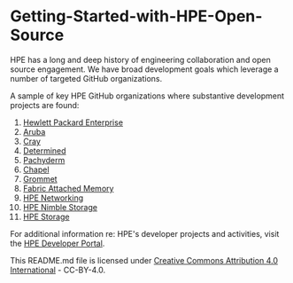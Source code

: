 # Getting-Started-with-HPE-Open-Source

HPE has a long and deep history of engineering collaboration and open source engagement.  We have broad development goals which leverage a number of targeted GitHub organizations.

A sample of key HPE GitHub organizations where substantive development projects are found:
1. [Hewlett Packard Enterprise](https://github.com/hewlettpackard)
2. [Aruba](https://github.com/aruba)
3. [Cray](https://github.com/cray)
4. [Determined](https://github.com/determined-ai)
5. [Pachyderm](https://github.com/pachyderm)
6. [Chapel](https://github.com/chapel-lang/)
7. [Grommet](https://github.com/grommet)
9. [Fabric Attached Memory](https://github.com/fabricattachedmemory)
10. [HPE Networking](https://github.com/hpenetworking)
11. [HPE Nimble Storage](https://github.com/nimblestorage)
12. [HPE Storage](https://github.com/hpe-storage)

For additional information re: HPE's developer projects and activities, visit the [HPE Developer Portal](https://developer.hpe.com/).

This README.md file is licensed under [Creative Commons Attribution 4.0 International](https://spdx.org/licenses/CC-BY-4.0.html) - CC-BY-4.0.
